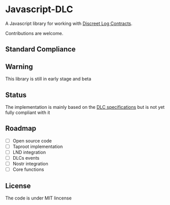 # Javascript-DLC

A Javascript library for working with [Discreet Log Contracts](https://adiabat.github.io/dlc.pdf).

Contributions are welcome.

## Standard Compliance


## Warning

This library is still in early stage and beta


## Status

The implementation is mainly based on the [DLC specifications](https://github.com/discreetlogcontracts/dlcspecs) but is not yet fully compliant with it

## Roadmap

- [ ] Open source code
- [ ] Taproot implementation
- [ ] LND integration
- [ ] DLCs events
- [ ] Nostr integration
- [ ] Core functions

## License

The code is under MIT lincense
